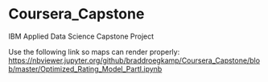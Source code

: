 # Coursera_Capstone
IBM Applied Data Science Capstone Project

Use the following link so maps can render properly:
https://nbviewer.jupyter.org/github/braddroegkamp/Coursera_Capstone/blob/master/Optimized_Rating_Model_PartI.ipynb
